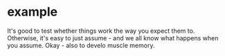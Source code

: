 # example

It's good to test whether things work the way you expect them to.
Otherwise, it's easy to just assume - and we all know what happens when you assume.
Okay - also to develo muscle memory.
